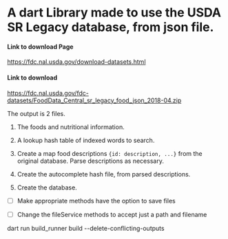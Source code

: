 

# A dart Library made to use the USDA SR Legacy database, from json file.

#### Link to download Page
https://fdc.nal.usda.gov/download-datasets.html

#### Link to download
https://fdc.nal.usda.gov/fdc-datasets/FoodData_Central_sr_legacy_food_json_2018-04.zip

The output is 2 files.
1.  The foods and nutritional information.
2.  A lookup hash table of indexed words to search.





1. Create a map food descriptions `{id: description, ...}` from the original database.  Parse descriptions as necessary.
2. Create the autocomplete hash file, from parsed descriptions.
3. Create the database.


- [ ] Make appropriate methods have the option to save files
- [ ] Change the fileService methods to accept just a path and filename




dart run build_runner build --delete-conflicting-outputs
